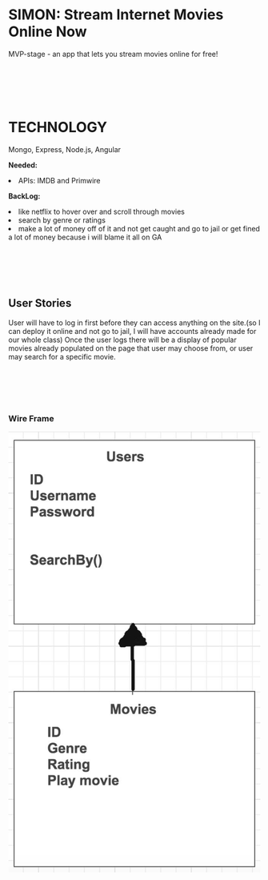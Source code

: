 <H1>SIMON: Stream Internet Movies Online Now</H1>

MVP-stage - an app that lets you stream movies online for free!

<br><br><br><br>

<h1>TECHNOLOGY</h1>

Mongo, Express, Node.js, Angular

<strong>Needed:</strong>
<li>APIs: IMDB and Primwire</li>

<strong>BackLog:</strong>
<li>like netflix to hover over and scroll through movies</li>
<li>search by genre or ratings</li>
<li>make a lot of money off of it and not get caught and go to jail or get fined a lot of money because i will blame it all on GA</li>


<br><br><br><br>

<h2>User Stories</h2>

User will have to log in first before they can access anything on the site.(so I can deploy it online and not go to jail, I will have accounts already made for our whole class)
Once the user logs there will be a display of popular movies already populated on the page that user may choose from, or user may search for a specific movie.


<br><br><br><br>

<h3> Wire Frame </h3>

![image2](Screenshot2.jpg)
